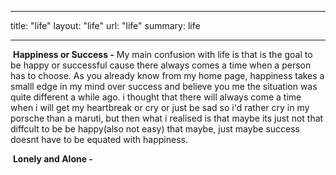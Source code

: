  ---
title: "life"
layout: "life"
url: "life"
summary: life

---
  &#8203;
  **Happiness or Success -**
  My main confusion with life is that is the goal to be happy or successful cause there always comes a time when a person has to choose.  As you already know from my home page, happiness takes a smalll edge in my mind over success and believe you me the situation was quite different a while ago. i thought that there will always come a time when i will get my heartbreak or cry or just be sad so i'd rather cry in my porsche than a maruti, but then what i realised is that maybe its just not that diffcult to be be happy(also not easy) that maybe, just maybe success doesnt have to be equated with happiness. 

  &#8203;
  **Lonely and Alone -**
  
